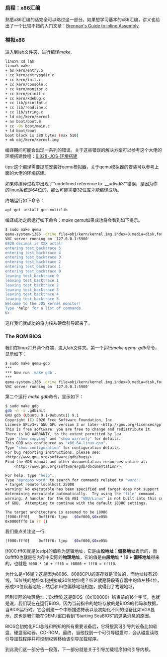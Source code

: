 ### 启程：x86汇编

熟悉x86汇编的话完全可以略过这一部分。如果想学习基本的x86汇编，讲义也给出了一个比较不错的入门文章：[Brennan's Guide to inline Assembly](http://www.delorie.com/djgpp/doc/brennan/brennan_att_inline_djgpp.html). 

### 模拟x86

 进入到lab文件夹，进行编译*make*.  

```bash
linux% cd lab
linux% make
+ as kern/entry.S
+ cc kern/entrypgdir.c
+ cc kern/init.c
+ cc kern/console.c
+ cc kern/monitor.c
+ cc kern/printf.c
+ cc kern/kdebug.c
+ cc lib/printfmt.c
+ cc lib/readline.c
+ cc lib/string.c
+ ld obj/kern/kernel
+ as boot/boot.S
+ cc -Os boot/main.c
+ ld boot/boot
boot block is 380 bytes (max 510)
+ mk obj/kern/kernel.img
```

编译期间可能会出现一系列的错误。关于这些错误的解决方案可以参考这个大佬的环境搭建教程：[6.828-JOS-环境搭建](https://www.cnblogs.com/gatsby123/p/9746193.html)

tips:这个编译需要提前安装好qemu模拟器，关于qemu模拟器的安装可以参考上面的大佬的环境搭建。  

如果你编译过程中出现了"undefined reference to `__udivdi3'"错误，是因为你的linux系统是64位的，那么可能需要32位库才能编译成功。  

终端运行如下命令：  

```bash
apt-get install gcc-multilib
```

编译成功之后运行如下命令：*make qemu*如果成功将会看到如下提示。

```bash
$ sudo make qemu
qemu-system-i386 -drive file=obj/kern/kernel.img,index=0,media=disk,format=raw -serial mon:stdio -gdb tcp::25000 -D qemu.log 
VNC server running on `127.0.0.1:5900'
6828 decimal is XXX octal!
entering test_backtrace 5
entering test_backtrace 4
entering test_backtrace 3
entering test_backtrace 2
entering test_backtrace 1
entering test_backtrace 0
leaving test_backtrace 0
leaving test_backtrace 1
leaving test_backtrace 2
leaving test_backtrace 3
leaving test_backtrace 4
leaving test_backtrace 5
Welcome to the JOS kernel monitor!
Type 'help' for a list of commands.
K>
```

这样我们就成功的将内核从硬盘引导起来了。

### The ROM BIOS

我们在linux打开两个终端，进入lab文件夹。第一个运行*make qemu-gdb*命令，显示如下：

```bash
$ sudo make qemu-gdb
***
*** Now run 'make gdb'.
***
qemu-system-i386 -drive file=obj/kern/kernel.img,index=0,media=disk,format=raw -serial mon:stdio -gdb tcp::25000 -D qemu.log  -S
VNC server running on `127.0.0.1:5900'
```

第二个运行 *make gdb*命令，显示如下：

```bash
$ sudo make gdb
gdb -n -x .gdbinit
GNU gdb (Ubuntu 9.1-0ubuntu1) 9.1
Copyright (C) 2020 Free Software Foundation, Inc.
License GPLv3+: GNU GPL version 3 or later <http://gnu.org/licenses/gpl.html>
This is free software: you are free to change and redistribute it.
There is NO WARRANTY, to the extent permitted by law.
Type "show copying" and "show warranty" for details.
This GDB was configured as "x86_64-linux-gnu".
Type "show configuration" for configuration details.
For bug reporting instructions, please see:
<http://www.gnu.org/software/gdb/bugs/>.
Find the GDB manual and other documentation resources online at:
    <http://www.gnu.org/software/gdb/documentation/>.

For help, type "help".
Type "apropos word" to search for commands related to "word".
+ target remote localhost:25000
warning: No executable has been specified and target does not support
determining executable automatically.  Try using the "file" command.
warning: A handler for the OS ABI "GNU/Linux" is not built into this configuration
of GDB.  Attempting to continue with the default i8086 settings.

The target architecture is assumed to be i8086
[f000:fff0]    0xffff0: ljmp   $0xf000,$0xe05b
0x0000fff0 in ?? ()
```

我们重点关注这一行:

```bash
[f000:fff0]    0xffff0: ljmp   $0xf000,$0xe05b
```

[f000:fff0]就是(cs:ip)的值称为逻辑地址，它是由**段地址：偏移地址**表示的，而0xffff0也就是在内存中实际的**物理地址**，它的值是由**段地址 * 16 + 偏移地址**得来的，也就是 `f000 * 16 + fff0 = f0000 + fff0 = ffff0`.  

为什么是*16呢？这是因为8086、8088CPU的寄存器是16位的，而地址线有20线，16位线的地址如何拼接成20位地址呢？结论就是将段寄存器中的值左移4位，形成20位段基地址，然后和16位偏移地址相加，就得到了物理地址。  

回到实际的物理地址：0xffff0,这是BIOS（0x100000）结束前的16个字节。也就是说，我们现在在运行BIOS，因为当前指令的地址存放的是BIOS的代码和数据，当BIOS运行时，它会创建一个中断描述符表以及初始化不同的设备比如VGA显示，这也是我们能在QEMU窗口看到“Starting SeaBIOS”的这条消息的原因。  

BIOS会初始化PCI总线和所知的所有重要设备后，它将搜索可引导的设备比如软盘、硬盘驱动器，CD-ROM。最终，当他找到一个可引导磁盘时，会从磁盘读取引导加载程序并将控制权转移给该引导加载程序。  

到此我们这一部分告一段落，下一部分就是关于引导加载程序如何引导内核。

